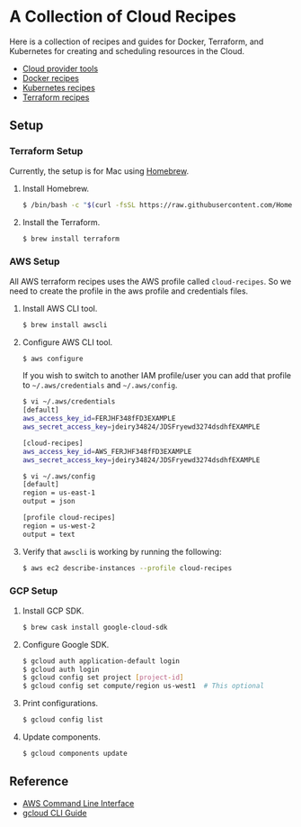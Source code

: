 # A Collection of Cloud Recipes

Here is a collection of recipes and guides for Docker, Terraform, and Kubernetes for creating and scheduling resources in the Cloud.

* [Cloud provider tools](cloud-providers)
* [Docker recipes](docker)
* [Kubernetes recipes](kubernetes)
* [Terraform recipes](terraform)

## Setup

### Terraform Setup

Currently, the setup is for Mac using [Homebrew](https://brew.sh/).

1. Install Homebrew.

   ```bash
   $ /bin/bash -c "$(curl -fsSL https://raw.githubusercontent.com/Homebrew/install/master/install.sh)"
   ```

1. Install the Terraform.

   ```bash
   $ brew install terraform
   ```

### AWS Setup

All AWS terraform recipes uses the AWS profile called `cloud-recipes`. So we need to create the profile in the aws profile and credentials files.

1. Install AWS CLI tool.

   ```bash
   $ brew install awscli
   ```

1. Configure AWS CLI tool.

   ```bash
   $ aws configure
   ```

    If you wish to switch to another IAM profile/user you can add that profile to `~/.aws/credentials` and `~/.aws/config`.
    
    ```bash
    $ vi ~/.aws/credentials
    [default]
    aws_access_key_id=FERJHF348fFD3EXAMPLE
    aws_secret_access_key=jdeiry34824/JDSFryewd3274dsdhfEXAMPLE
    
    [cloud-recipes]
    aws_access_key_id=AWS_FERJHF348fFD3EXAMPLE
    aws_secret_access_key=jdeiry34824/JDSFryewd3274dsdhfEXAMPLE
    
    $ vi ~/.aws/config
    [default]
    region = us-east-1
    output = json
    
    [profile cloud-recipes]
    region = us-west-2
    output = text
    ```
   
1. Verify that `awscli` is working by running the following:

   ```bash
   $ aws ec2 describe-instances --profile cloud-recipes
   ```   

### GCP Setup

1. Install GCP SDK.

   ```bash
   $ brew cask install google-cloud-sdk
   ```

1. Configure Google SDK.

   ```bash
   $ gcloud auth application-default login
   $ gcloud auth login
   $ gcloud config set project [project-id]
   $ gcloud config set compute/region us-west1  # This optional
   ```

1. Print configurations.

   ```bash
   $ gcloud config list
   ```
   
1. Update components.

   ```bash
   $ gcloud components update
   ```   
   
## Reference

* [AWS Command Line Interface](https://aws.amazon.com/cli/)
* [gcloud CLI Guide](https://cloud.google.com/sdk/gcloud)  

